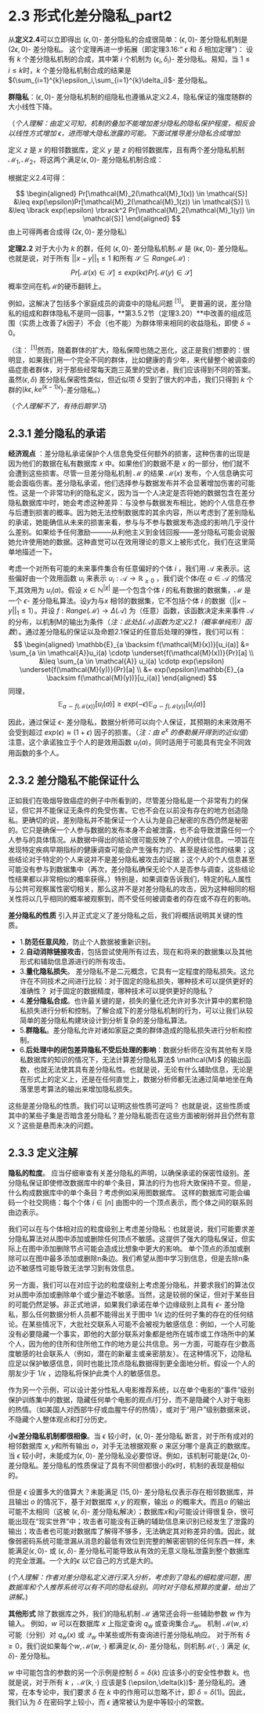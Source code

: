 # 2.3 形式化差分隐私_part2

从**定义2.4**可以立即得出 $(\epsilon,0)$- 差分隐私的合成很简单：$(\epsilon,0)$- 差分隐私机制是 $(2\epsilon,0)$- 差分隐私。 这个定理再进一步拓展（即定理3.16:“ $\epsilon$ 和 $\delta$ 相加定理”)：
设有 $k$ 个差分隐私机制的合成，其中第 $i$ 个机制为 $(\epsilon_i,\delta_i)$-  差分隐私。易知，当 $1 \leq i \leq k$时，$k$ 个差分隐私机制合成的结果是 $(\sum_{i=1}^{k}\epsilon_i,\sum_{i=1}^{k}\delta_i)$- 差分隐私。

**群隐私**：$(\epsilon,0)$- 差分隐私机制的组隐私也遵循从定义2.4，隐私保证的强度随群的大小线性下降。

（*个人理解：由定义可知，机制的叠加不能增加差分隐私的隐私保护程度，相反会以线性方式增加 $\epsilon$，进而增大隐私泄露的可能。下面试推导差分隐私合成增加:*

定义 $z$ 是 $x$ 的相邻数据库，定义 $y$ 是 $z$ 的相邻数据库，且有两个差分隐私机制 $\mathcal{M}_1,\mathcal{M}_2$，将这两个满足$(\epsilon,0)$- 差分隐私机制合成：

根据定义2.4可得：

$$
\begin{aligned}
Pr[\mathcal{M}_2(\mathcal{M}_1(x)) \in \mathcal{S}] &\leq exp(\epsilon)Pr[\mathcal{M}_2(\mathcal{M}_1(z)) \in \mathcal{S}] \\
&\leq \lbrack exp(\epsilon) \rbrack^2 Pr[\mathcal{M}_2(\mathcal{M}_1(y)) \in \mathcal{S}]
\end{aligned}
$$
由上可得两者合成得 $(2\epsilon,0)$- 差分隐私）

**定理2.2** 对于大小为 $k$ 的群，任何 $(\epsilon,0)$- 差分隐私机制$\mathcal{M}$ 是 $(k\epsilon,0)$- 差分隐私。也就是说，对于所有 $||x-y||_1 \leq 1$ 和所有 $\mathcal{S} \subseteq Range(\mathcal{M})$ :
$$
Pr[\mathcal{M}(x) \in \mathcal{S}] \leq exp(k\epsilon)Pr[\mathcal{M}(y) \in \mathcal{S}] 
$$
概率空间在机$\mathcal{M}$的硬币翻转上。

例如，这解决了包括多个家庭成员的调查中的隐私问题$\ ^{[1]}$。
更普遍的说，差分隐私的组成和群体隐私不是同一回事，**第3.5.2节（定理3.20）**中改善的组成范围（实质上改善了$k$因子）不会（也不能）为群体带来相同的收益隐私，即使 $\delta=0$。

（注：$\ ^{[1]}$然而，随着群体的扩大，隐私保障也随之恶化，这正是我们想要的：很明显，如果我们用一个完全不同的群体，比如健康的青少年，来代替整个被调查的癌症患者群体，对于那些经常每天跑三英里的受访者，我们应该得到不同的答案。虽然$(\epsilon,\delta)$ 差分隐私保密性类似，但近似项 $\delta$ 受到了很大的冲击，我们只得到 $k$ 个群的$(k\epsilon,ke^{(k-1)\epsilon})$-差分隐私。）

（*个人理解不了，有待后期学习*)

## 2.3.1 差分隐私的承诺

**经济观点** ：差分隐私承诺保护个人信息免受任何额外的损害，这种伤害的出现是因为他们的数据在私有数据库 $x$ 中。如果他们的数据不是 $x$ 的一部分，他们就不会遭到这些损害。尽管一旦差分隐私机制 $\mathcal{M}$ 的结果 $\mathcal{M}(x)$ 发布，个人信息确实可能会面临伤害。差分隐私承诺，他们选择参与数据发布并不会显著增加伤害的可能性。这是一个非常功利的隐私定义，因为当一个人决定是否将她的数据包含在差分隐私数据库中时，她会考虑这种差异：与没参与数据发布相比，她的个人信息在参与后遭到损害的概率。因为她无法控制数据库的其余内容，所以考虑到了差别隐私的承诺，她能确信从未来的损害来看，参与与不参与数据发布造成的影响几乎没什么差别。如果给予任何激励———从利他主义到金钱回报——差分隐私可能会说服她允许使用她的数据。这种直觉可以在效用理论的意义上被形式化，我们在这里简单地描述一下。  

考虑一个对所有可能的未来事件集合有任意偏好的个体 $i$ ，我们用 $\mathcal{A}$ 来表示。这些偏好由一个效用函数 $u_i$ 来表示 $u_i:\mathcal{A} \to \mathbb{R}_{\geqslant0}$ ，我们说个体$i$在 $a \in \mathcal{A}$ 的情况下,其效用为 $u_i(a)$。假设 $x \in \mathbb{N}^{|\chi|}$ 是一个包含个体 $i$ 的私有数据的数据集，$\mathcal{M}$ 是一个 $\epsilon$- 差分隐私算法。设$y$为与$x$ 相邻的数据集，它不包括个体 $i$ 的数据（$||x-y||_1 \leq 1$）。并设 $f:Range(\mathcal{M} ) \to \Delta(\mathcal{A})$ 为（任意）函数，该函数决定未来事件 $\mathcal{A}$ 的分布，以机制M的输出为条件（*注：此处$\Delta(\mathcal{A})$函数为定义2.1（概率单纯形）函数*）。通过差分隐私的保证以及命题2.1保证的任意后处理的弹性，我们可以有：
$$
\begin{aligned}
    \mathbb{E}_{a \backsim f(\mathcal{M}(x))}[u_i(a)] &= \sum_{a \in \mathcal{A}}u_i(a) \cdotp \underset{f(\mathcal{M}(x))}{Pr}[a] \\
    &\leq \sum_{a \in \mathcal{A}} u_i(a) \cdotp exp(\epsilon) \underset{f(\mathcal{M}(y))}{Pr}[a] \\
    &= exp(\epsilon)\mathbb{E}_{a \backsim f(\mathcal{M}(y))}[u_i(a)]
\end{aligned}
$$
同理，
$$
\mathbb{E}_{a \backsim f(\mathcal{M}(x))}[u_i(a)] \geqslant exp(-\epsilon)\mathbb{E}_{a \backsim f(\mathcal{M}(y))}[u_i(a)]
$$

因此，通过保证 $\epsilon$- 差分隐私，数据分析师可以向个人保证，其预期的未来效用不会受到超过 $exp(\epsilon) \approx (1+\epsilon)$ 因子的损害。（*注：由 $e^x$ 的泰勒展开得到的近似值*）注意，这个承诺独立于个人的是效用函数 $u_i(a)$，同时适用于可能具有完全不同效用函数的多个人。

## 2.3.2 差分隐私不能保证什么

正如我们在吸烟导致癌症的例子中所看到的，尽管差分隐私是一个非常有力的保证，但它并不能保证无条件的免受伤害。它也不会在以前没有存在的地方创造隐私。更确切的说，差别隐私并不能保证一个人认为是自己秘密的东西仍然是秘密的。它只是确保一个人参与数据的发布本身不会被泄露，也不会导致泄露任何一个人参与的具体情况。从数据中得出的结论很可能反映了个人的统计信息。一项旨在发现特定疾病早期指标的健康调查可能会产生强有力的、甚至是结论性的结果；这些结论对于特定的个人来说并不是差分隐私被攻击的证据；这个人的个人信息甚至可能没有参与到数据集中（再次，差分隐私确保无论个人是否参与调查，这些结论性结果都以非常相似的概率获得。）特别是，如果调查告诉我们，特定的私人属性与公共可观察属性密切相关，那么这并不是对差分隐私的攻击，因为这种相同的相关性将以几乎相同的概率被观察到，而不受任何被调查者的存在或不存在的影响。

**差分隐私的性质** 引入并正式定义了差分隐私之后，我们将概括说明其关键的性质。
- 1.**防范任意风险**，防止个人数据被重新识别。  
- 2.**自动消除链接攻击**，包括尝试使用所有过去，现在和将来的数据集以及其他形式和辅助信息源进行的所有攻击。   
- 3.**量化隐私损失**。 差分隐私不是二元概念，它具有一定程度的隐私损失。这允许在不同技术之间进行比较：对于固定的隐私损失，哪种技术可以提供更好的准确性？ 对于固定的数据精度，哪种技术可以提供更好的隐私？
- 4.**差分隐私合成**。也许最关键的是，损失的量化还允许对多次计算中的累积隐私损失进行分析和控制。了解合成下的差分隐私机制的行为，可以让我们从较简单的差分隐私构建块设计到分析复杂的差分隐私算法。   
- 5.**群隐私**。差分隐私允许对诸如家庭之类的群体造成的隐私损失进行分析和控制。   
- 6.**后处理中的闭包差异隐私不受后处理的影响**：数据分析师在没有其他有关隐私数据库的知识的情况下，无法计算差分隐私算法$ \mathcal{M}$ 的输出函数，也就无法使其具有差分隐私性。也就是说，无论有什么辅助信息，无论是在形式上的定义上，还是在任何直觉上，数据分析师都无法通过简单地坐在角落里思考算法的输出来增加隐私损失。

这些是差分隐私的性质。我们可以证明这些性质可逆吗？ 也就是说，这些性质或其中的某些子集是否暗含差分隐私？差分隐私能否在这些方面被削弱并且仍然有意义？这些是悬而未决的问题。

## 2.3.3 定义注解
**隐私的粒度**。 应当仔细审查有关差分隐私的声明，以确保承诺的保密性级别。差分隐私保证即使修改数据库中的单个条目，算法的行为也将大致保持不变。但是，什么构成数据库中的单个条目？考虑例如采用图数据库。 这样的数据库可能会编码一个社交网络：每个个体 $i \in [n]$ 由图中的一个顶点表示，而个体之间的联系则由边表示。

我们可以在与个体相对应的粒度级别上考虑差分隐私：也就是说，我们可能要求差分隐私算法对从图中添加或删除任何顶点不敏感。这提供了强大的隐私保证，但实际上在图中添加删除节点可能会造成比想象中更大的影响。 单个顶点的添加或删除可以在图中最多添加或删除n条边。我们希望从图中学习到信息，但是去除n条边不敏感性可能导致无法学习到有效信息。  

另一方面，我们可以在对应于边的粒度级别上考虑差分隐私，并要求我们的算法仅对从图中添加或删除单个或少量边不敏感。当然，这是较弱的保证，但对于某些目的可能仍然足够。非正式地讲，如果我们承诺在单个边缘级别上具有 $\epsilon$- 差分隐私，那么任何数据分析人员都不能得出关于图中 $1/\epsilon$ 边的任何子集的存在的任何结论。在某些情况下，大批社交联系人可能不会被视为敏感信息：例如，一个人可能没有必要隐藏一个事实，即他的大部分联系对象都是他所在城市或工作场所中的某个人，因为他的住所和住所他工作的地方是公共信息。另一方面，可能存在少数高度敏感的社会联系人（例如，潜在的新雇主或亲密朋友）。在这种情况下，边隐私应足以保护敏感信息，同时也能比顶点隐私数据得到更全面地分析。假设一个人的朋友少于 $1/\epsilon$ ，边隐私将保护此类个人的敏感信息。

作为另一个示例，可以设计差分性私人电影推荐系统，以在单个电影的“事件”级别保护训练集中的数据，隐藏任何单个电影的观点/打分，而不是隐藏个人对于电影的热情。（如美国人对西部牛仔或血腥牛仔的热情），或对于“用户”级别数据来说，不隐藏个人整体观点和打分历史。

**小$\epsilon$差分隐私机制都很相像**。当 $\epsilon$ 较小时，$(\epsilon,0)$- 差分隐私 断言，对于所有成对的相邻数据库 $x,y$和所有输出 $o$，对手无法根据观察 $o$ 来区分哪个是真正的数据库。当 $\epsilon$ 较小时，未能成为$(\epsilon,0)$- 差分隐私没必要惊讶。例如，该机制可能是$(2\epsilon,0)$- 差分隐私。差分隐私的性质保证了具有不同但都很小的$\epsilon$时，机制的表现是相似的。

但是 $\epsilon$ 设置多大的值算大？未能满足 $(15,0)$- 差分隐私仅表示存在相邻数据库，并且输出 $o$ 的情况下，基于对数据库 $x,y$ 的观察，输出 $o$ 的概率大。而且$o$ 的输出可能不太相同（这被 $(\epsilon,\delta)$- 差分隐私解决）；数据库$x$和$y$可能设计得很复杂，很可能出现在“现实世界”中；攻击者可能没有正确的辅助信息来识别已经发生了泄露的输出；攻击者也可能对数据库了解得不够多，无法确定其对称差异的值。因此，就像弱密码系统可能泄漏从消息的最低有效位到完整的解密密钥的任何东西一样，未能满足$(\epsilon,0)$- 或 $(\epsilon,\delta)$- 差分隐私可能导致从有效的无意义隐私泄露到整个数据库的完全泄漏。一个大的$\epsilon$ 以它自己的方式是大的。

(*个人理解：作者对差分隐私定义进行深入分析，考虑到了隐私的细粒度问题，图数据库和个人推荐系统可以有不同的隐私级别。同时对于隐私预算的度量，给出了讲解。*)

**其他形式** 除了数据库之外，我们的隐私机制 $\mathcal{M}$ 通常还会将一些辅助参数 $w$ 作为输入。 例如，$w$ 可以在数据库 $x$ 上指定查询 $q_w$ 或查询集合$\mathcal{Q}_w$。 机制 $\mathcal{M}(w,x)$ 可能（分别）对 $q_w(x)$ 或 $\mathcal{Q}_w$ 中某些或所有查询进行差分隐私响应。 对于所有 $\delta \geqslant 0$，我们说如果每个$w,\mathcal{M}(w,\cdot)$ 都满足$(\epsilon,\delta)$- 差分隐私，则机制$\mathcal{M}(\cdot,\cdot)$ 满足 $(\epsilon,\delta)$- 差分隐私。  

$w$ 中可能包含的参数的另一个示例是控制 $\delta = \delta(k)$ 应该多小的安全性参数 $k$。也就是说，对于所有 $k$ ，$\mathcal{M}(k,\cdot)$ 应该是$ (\epsilon,\delta(k))$- 差分隐私的。通常，在本专论中，我们要求 $\delta$ 在 $k$ 中的作用可以忽略不计，即 $\delta = \delta(1)$。因此，我们认为 $\delta$ 在密码学上较小，而 $\epsilon$ 通常被认为是中等较小的常数。